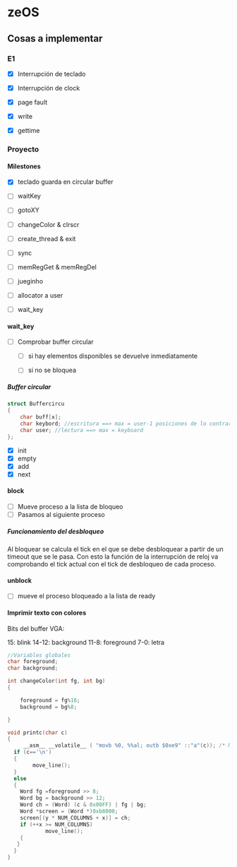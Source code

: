 # zeOS

## Cosas a implementar

### E1

- [x] Interrupción de teclado
- [x] Interrupción de clock
- [x] page fault
- [x] write
- [x] gettime 


### Proyecto

#### Milestones

- [x] teclado guarda en circular buffer
- [ ] waitKey
- [ ] gotoXY
- [ ] changeColor & clrscr
- [ ] create_thread & exit
- [ ] sync
- [ ] memRegGet & memRegDel
- [ ] jueginho
- [ ] allocator a user




- [ ] wait_key


#### wait_key

- [ ] Comprobar buffer circular
    - [ ] si hay elementos disponibles se devuelve inmediatamente
    - [ ] si no se bloquea


##### Buffer circular

```C
struct Buffercircu
{
    char buff[x];
    char keybord; //escritura ==> max = user-1 posiciones de lo contrario no sabríamos si está lleno o 
    char user; //lectura ==> max = keyboard
};
```

- [x] init
- [x] empty
- [x] add
- [x] next

#### block

- [ ] Mueve proceso a la lista de bloqueo
- [ ] Pasamos al siguiente proceso

##### Funcionamiento del desbloqueo

Al bloquear se calcula el tick en el que se debe desbloquear a partir de un 
timeout que se le pasa. Con esto la función de  la interrupción de reloj va 
comprobando el tick actual con el tick de desbloqueo de cada proceso.

#### unblock

- [ ] mueve el proceso bloqueado a la lista de ready




#### Imprimir texto con colores

Bits del buffer VGA:

15: blink
14-12: background
11-8: foreground
7-0: letra



```C
//Variables globales
char foreground;
char background;

int changeColor(int fg, int bg)
{

    foreground = fg%16; 
    background = bg%8;

}

void printc(char c)
{
     __asm__ __volatile__ ( "movb %0, %%al; outb $0xe9" ::"a"(c)); /* Magic BOCHS debug: writes 'c' to port 0xe9 */
  if (c=='\n')
  {
		move_line();
  }
  else
  {
    Word fg =foreground >> 8; 
    Word bg = background >> 12;
    Word ch = (Word) (c & 0x00FF) | fg | bg;
	Word *screen = (Word *)0xb8000;
	screen[(y * NUM_COLUMNS + x)] = ch;
    if (++x >= NUM_COLUMNS)
			move_line();
    {
   }
  }
}

```